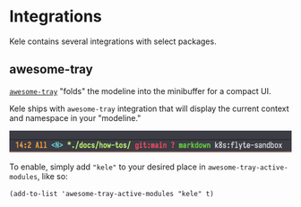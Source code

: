 # Integrations

Kele contains several integrations with select packages.

## awesome-tray

[`awesome-tray`](https://github.com/manateelazycat/awesome-tray) "folds" the
modeline into the minibuffer for a compact UI.

Kele ships with `awesome-tray` integration that will display the current context
and namespace in your "modeline."

![](./img/awesome-tray.png)

To enable, simply add `"kele"` to your desired place in
`awesome-tray-active-modules`, like so:

```emacs-lisp
(add-to-list 'awesome-tray-active-modules "kele" t)
```
